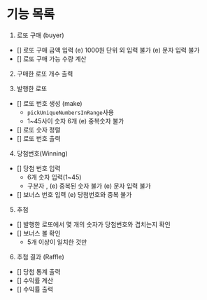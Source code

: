 # 기능 목록

1. 로또 구매 (buyer)
- [] 로또 구매 금액 입력
    (e) 1000원 단위 외 입력 불가
    (e) 문자 입력 불가
- [] 로또 구매 가능 수량 계산

2. 구매한 로또 개수 출력

3. 발행한 로또
- [] 로또 번호 생성 (make)
    - `pickUniqueNumbersInRange`사용
    - 1~45사이 숫자 6개
    (e) 중복숫자 불가
- [] 로또 숫자 정렬
- [] 로또 번호 출력

4. 당첨번호(Winning)
- [] 당첨 번호 입력
    - 6개 숫자 입력(1~45)
    - 구분자 ,
    (e) 중복된 숫자 불가
    (e) 문자 입력 불가
- [] 보너스 번호 입력
    (e) 당첨번호와 중복 불가

5. 추첨
- [] 발행한 로또에서 몇 개의 숫자가 당첨번호와 겹치는지 확인
- [] 보너스 볼 확인
    - 5개 이상이 일치한 것만

6. 추첨 결과 (Raffle)
- [] 당첨 통계 출력
- [] 수익률 계산
- [] 수익률 출력


